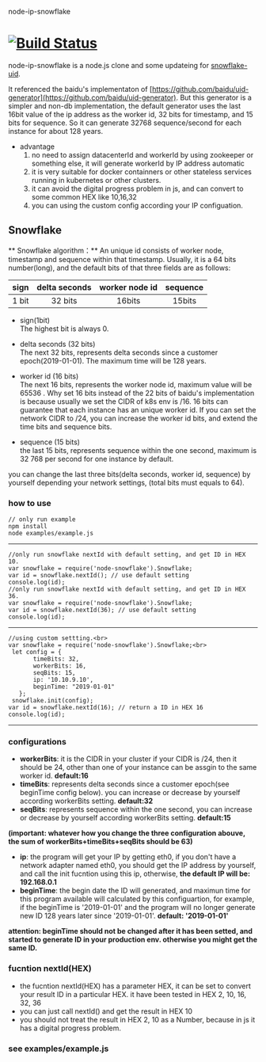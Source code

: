 node-ip-snowflake

[![Build Status](https://travis-ci.com/yezhoujie/node-ip-snowflake.svg?branch=master)](https://travis-ci.com/yezhoujie/node-ip-snowflake)
==============

node-ip-snowflake is a node.js clone and some updateing for [snowflake-uid](https://github.com/johnhuang-cn/snowflake-uid).

It referenced the baidu's implementaton of [https://github.com/baidu/uid-generator](https://github.com/baidu/uid-generator).  But this generator is a simpler and non-db implementation, the default generator uses the last 16bit value of the ip address as the worker id, 32 bits for timestamp, and 15 bits for sequence. So it can generate 32768 sequence/second for each instance for about 128 years.

- advantage
  1. no need to assign datacenterId and workerId by using zookeeper or something else, it will generate workerId by IP address automatic
  2. it is very suitable for docker containners or other stateless services running in kubernetes or other clusters.
  3. it can avoid the digital progress problem in js, and can convert to some common HEX like 10,16,32
  4. you can using the custom config according your IP configuation.


## Snowflake

\*\* Snowflake algorithm：\*\* An unique id consists of worker node, timestamp and sequence within that timestamp. Usually, it is a 64 bits number\(long\), and the default bits of that three fields are as follows:

| sign | delta seconds | worker node id | sequence |
| :---: | :---: | :---: | :---: |
| 1 bit | 32 bits | 16bits | 15bits |

* sign\(1bit\)  
  The highest bit is always 0.

* delta seconds \(32 bits\)  
  The next 32 bits, represents delta seconds since a customer epoch\(2019-01-01\). The maximum time will be 128 years.

* worker id \(16 bits\)  
  The next 16 bits, represents the worker node id, maximum value will be 65536
. Why set 16 bits instead of the 22 bits of baidu's implementation is because usually we set the CIDR of k8s env is /16. 16 bits can guarantee that each instance has an unique worker id. If you can set the network CIDR to /24, you can increase the worker id bits, and extend the time bits and sequence bits.

* sequence \(15 bits\)  
  the last 15 bits, represents sequence within the one second, maximum is 32 768
 per second for one instance by default.


you can change the last three bits(delta seconds,  worker id, sequence) by yourself depending your network settings, (total bits must equals to 64).


### how to use
```
// only run example
npm install
node examples/example.js
```

--------------------------
```
//only run snowflake nextId with default setting, and get ID in HEX 10.
var snowflake = require('node-snowflake').Snowflake;
var id = snowflake.nextId(); // use default setting
console.log(id);
//only run snowflake nextId with default setting, and get ID in HEX 36. 
var snowflake = require('node-snowflake').Snowflake;
var id = snowflake.nextId(36); // use default setting
console.log(id);
```

---------------------------
```
//using custom settting.<br>
var snowflake = require('node-snowflake').Snowflake;<br>
 let config = {
       timeBits: 32,
       workerBits: 16,
       seqBits: 15,
       ip: '10.10.9.10',
       beginTime: "2019-01-01"
   };
 snowflake.init(config);
var id = snowflake.nextId(16); // return a ID in HEX 16
console.log(id);
```

----------------------------

### configurations
- **workerBits**: it is the CIDR in your cluster if your CIDR is /24, then it should be 24, other than one of your instance can be assgin to the same worker id. **default:16**
- **timeBits**: represents delta seconds since a customer epoch(see beginTime config below). you can increase or decrease by yourself according workerBits setting. **default:32**
- **seqBits**: represents sequence within the one second, you can increase or decrease by yourself according workerBits setting. **default:15**

**(important: whatever how you change the three configuration abouve, the sum of  workerBits+timeBits+seqBits should be 63)**

- **ip**: the program will get your IP by getting eth0, if you don't have a network adapter named eth0, you should get the IP address by yourself, and call the init fucntion using this ip, otherwise, **the default IP will be: 192.168.0.1**
- **beginTime**: the begin date the ID will generated, and maximun time for this program available will calculated by this configuartion, for example, if the beginTime is '2019-01-01' and the program will no longer generate new ID 128 years later since '2019-01-01'. **default: '2019-01-01'**

**attention: beginTime should not be changed after it has been setted, and started to generate ID in your production env. otherwise you might get the same ID.**

### fucntion nextId(HEX)
- the fucntion nextId(HEX) has a parameter HEX, it can be set to convert your result ID in a particular HEX. it have been tested in HEX 2, 10, 16, 32, 36
- you can just call nextId() and get the result in HEX 10
- you should not treat the result in HEX 2, 10 as a Number, because in js it has a digital progress problem.

### see examples/example.js